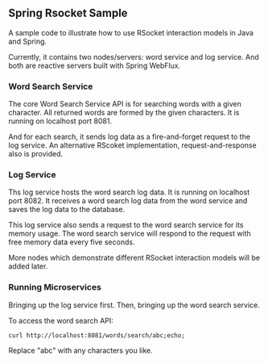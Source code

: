 ## Spring Rsocket Sample

A sample code to illustrate how to use RSocket interaction models in Java and Spring.

Currently, it contains two nodes/servers: word service and log service. And both are reactive servers built with Spring WebFlux.

### Word Search Service

The core Word Search Service API is for searching words with a given character. All returned words are formed by the given characters. It is running on localhost port 8081. 

And for each search, it sends log data as a fire-and-forget request to the log service. An alternative RScoket implementation, request-and-response also is provided.

### Log Service

Ths log service hosts the word search log data. It is running on localhost port 8082. It receives a word search log data from the word service and saves the log data to the database.

This log service also sends a request to the word search service for its memory usage. The word search service will respond to the request with free memory data every five seconds. 

More nodes which demonstrate different RSocket interaction models will be added later.

### Running Microservices

Bringing up the log service first. Then, bringing up the word search service.

To access the word search API:
```
curl http://localhost:8081/words/search/abc;echo;
```
Replace "abc" with any characters you like.

